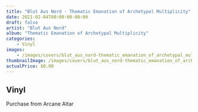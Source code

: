 ```yaml
---
title: "Blut Aus Nord - Thematic Emanation of Archetypal Multiplicity"
date: 2021-02-04T00:00:00-00:00
draft: false
artist: "Blut Aus Nord"
album: "Thematic Emanation of Archetypal Multiplicity"
categories:
    - Vinyl
images:
    - /images/covers/blut_aus_nord-thematic_emanation_of_archetypal_multiplicity.jpg
thumbnailImage: /images/covers/blut_aus_nord-thematic_emanation_of_archetypal_multiplicity-thumb.jpg
actualPrice: $0.00
---
```


## Vinyl
Purchase from Arcane Altar

